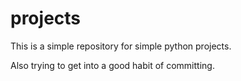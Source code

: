 # projects

This is a simple repository for simple python projects.

Also trying to get into a good habit of committing.
